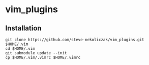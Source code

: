 # vim_plugins

## Installation

```
git clone https://github.com/steve-nekoliczak/vim_plugins.git $HOME/.vim
cd $HOME/.vim
git submodule update --init
cp $HOME/.vim/.vimrc $HOME/.vimrc
```
